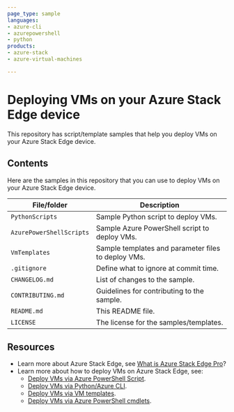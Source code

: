 ```yaml
---
page_type: sample
languages:
- azure-cli
- azurepowershell
- python
products:
- azure-stack
- azure-virtual-machines

---
```


# Deploying VMs on your Azure Stack Edge device

This repository has script/template samples that help you deploy VMs on your Azure Stack Edge device.

<!-- 
Guidelines on README format: https://review.docs.microsoft.com/help/onboard/admin/samples/concepts/readme-template?branch=master

Guidance on onboarding samples to docs.microsoft.com/samples: https://review.docs.microsoft.com/help/onboard/admin/samples/process/onboarding?branch=master

Taxonomies for products and languages: https://review.docs.microsoft.com/new-hope/information-architecture/metadata/taxonomies?branch=master
-->

## Contents

Here are the samples in this repository that you can use to deploy VMs on your Azure Stack Edge device.

| File/folder       | Description                                |
|-------------------|--------------------------------------------|
| `PythonScripts`             | Sample Python script to deploy VMs.                        |
| `AzurePowerShellScripts`             | Sample Azure PowerShell script to deploy VMs.                        |
| `VmTemplates`             | Sample templates and parameter files to deploy VMs.                        |
| `.gitignore`      | Define what to ignore at commit time.      |
| `CHANGELOG.md`    | List of changes to the sample.             |
| `CONTRIBUTING.md` | Guidelines for contributing to the sample. |
| `README.md`       | This README file.                          |
| `LICENSE`         | The license for the samples/templates.                |

<!--## Prerequisites

Outline the required components and tools that a user might need to have on their machine in order to run the sample. This can be anything from frameworks, SDKs, OS versions or IDE releases.

## Setup

Explain how to prepare the sample once the user clones or downloads the repository. The section should outline every step necessary to install dependencies and set up any settings (for example, API keys and output folders).

## Running the sample

Outline step-by-step instructions to execute the sample and see its output. Include steps for executing the sample from the IDE, starting specific services in the Azure portal or anything related to the overall launch of the code.

## Key concepts

Provide users with more context on the tools and services used in the sample. Explain some of the code that is being used and how services interact with each other.

## Contributing

This project welcomes contributions and suggestions.  Most contributions require you to agree to a
Contributor License Agreement (CLA) declaring that you have the right to, and actually do, grant us
the rights to use your contribution. For details, visit https://cla.opensource.microsoft.com.

When you submit a pull request, a CLA bot will automatically determine whether you need to provide
a CLA and decorate the PR appropriately (e.g., status check, comment). Simply follow the instructions
provided by the bot. You will only need to do this once across all repos using our CLA.

This project has adopted the [Microsoft Open Source Code of Conduct](https://opensource.microsoft.com/codeofconduct/).
For more information see the [Code of Conduct FAQ](https://opensource.microsoft.com/codeofconduct/faq/) or
contact [opencode@microsoft.com](mailto:opencode@microsoft.com) with any additional questions or comments.-->

## Resources

- Learn more about Azure Stack Edge, see [What is Azure Stack Edge Pro](https://docs.microsoft.com/azure/databox-online/azure-stack-edge-gpu-overview)?
- Learn more about how to deploy VMs on Azure Stack Edge, see:
    - [Deploy VMs via Azure PowerShell Script](https://docs.microsoft.com/azure/databox-online/azure-stack-edge-gpu-deploy-virtual-machine-powershell-script).
    - [Deploy VMs via Python/Azure CLI](https://docs.microsoft.com/azure/databox-online/azure-stack-edge-gpu-deploy-virtual-machine-powershell-script).
    - [Deploy VMs via VM templates](https://docs.microsoft.com/azure/databox-online/azure-stack-edge-gpu-deploy-virtual-machine-templates).
    - [Deploy VMs via Azure PowerShell cmdlets](https://docs.microsoft.com/azure/databox-online/azure-stack-edge-gpu-deploy-virtual-machine-powershell).
